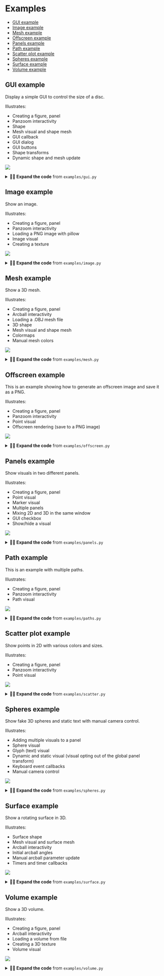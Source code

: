 # Examples

* [GUI example](#gui-example)
* [Image example](#image-example)
* [Mesh example](#mesh-example)
* [Offscreen example](#offscreen-example)
* [Panels example](#panels-example)
* [Path example](#path-example)
* [Scatter plot example](#scatter-plot-example)
* [Spheres example](#spheres-example)
* [Surface example](#surface-example)
* [Volume example](#volume-example)


## GUI example

Display a simple GUI to control the size of a disc.

Illustrates:

- Creating a figure, panel
- Panzoom interactivity
- Shape
- Mesh visual and shape mesh
- GUI callback
- GUI dialog
- GUI buttons
- Shape transforms
- Dynamic shape and mesh update



![](https://raw.githubusercontent.com/datoviz/data/main/screenshots/examples/gui.png)

<details>
<summary><strong>👨‍💻 Expand the code</strong> from <code>examples/gui.py</code></summary>

```python
import numpy as np
import datoviz as dvz
from datoviz import (
    S_,  # Python string to ctypes char*
    vec2,
    vec3,
)


# GUI callback function.
@dvz.gui
def ongui(app, fid, ev):
    # Set the size of the next GUI dialog.
    dvz.gui_size(vec2(170, 110))

    # Start a GUI dialog with a dialog title.
    dvz.gui_begin(S_("My GUI"), 0)

    # Add two buttons. The functions return whether the button was pressed.
    incr = dvz.gui_button(S_("Increase"), 150, 30)
    decr = dvz.gui_button(S_("Decrease"), 150, 30)

    # Scaling factor.
    scale = 1.0
    if incr:
        scale = 1.1
    elif decr:
        scale = 0.9
    if incr or decr:

        # Start recording shape transforms for all vertices in the shape (first=0, count=0=all).
        dvz.shape_begin(shape, 0, 0)

        # Scaling transform.
        dvz.shape_scale(shape, vec3(scale, scale, scale))

        # Stop recording the shape transforms.
        dvz.shape_end(shape)

        # Update the mesh visual data with the new shape's data.
        dvz.mesh_reshape(visual, shape)

        # Update the visual after its data has changed.
        dvz.visual_update(visual)

    # End the GUI dialog.
    dvz.gui_end()


# Boilerplate.
app = dvz.app(0)
batch = dvz.app_batch(app)
scene = dvz.scene(batch)

# Create a figure.
# NOTE: to use a GUI, use this flag. Don't use it if there is no GUI.
figure = dvz.figure(scene, 800, 800, dvz.CANVAS_FLAGS_IMGUI)
panel = dvz.panel_default(figure)
pz = dvz.panel_panzoom(panel)

# Create a square shape.
color = dvz.cvec4(64, 128, 255, 255)
shape = dvz.shape_square(color)

# Create a mesh visual directly instantiated with the shape data.
visual = dvz.mesh_shape(batch, shape, 0)

# Add the visual to the panel.
dvz.panel_visual(panel, visual, 0)

# Associate a GUI callback function with a figure.
dvz.app_gui(app, dvz.figure_id(figure), ongui, None)

# Run the application.
dvz.scene_run(scene, app, 0)

# Cleanup.
dvz.shape_destroy(shape)
dvz.scene_destroy(scene)
dvz.app_destroy(app)
```
</details>

## Image example

Show an image.

Illustrates:

- Creating a figure, panel
- Panzoom interactivity
- Loading a PNG image with pillow
- Image visual
- Creating a texture



![](https://raw.githubusercontent.com/datoviz/data/main/screenshots/examples/image.png)

<details>
<summary><strong>👨‍💻 Expand the code</strong> from <code>examples/image.py</code></summary>

```python
from pathlib import Path
import numpy as np
from PIL import Image

import datoviz as dvz
from datoviz import A_

# Boilerplate.
app = dvz.app(0)
batch = dvz.app_batch(app)
scene = dvz.scene(batch)

# Create a figure 1000x1000.
figure = dvz.figure(scene, 1000, 1000, 0)

# Panel spanning the entire window.
panel = dvz.panel_default(figure)

# Panzoom interactivity.
pz = dvz.panel_panzoom(panel)

# Image visual.
visual = dvz.image(batch, 0)

# One image in this visual, there could be multiple images sharing the same underlying texture.
dvz.image_alloc(visual, 1)

# xy coordinates of the upper left corner, and lower right corner
pos = np.array([[-1, +1, +1, -1]], dtype=np.float32)
dvz.image_position(visual, 0, 1, pos, 0)

# uv coordinates of the upper left corner, and lower right corner
texcoords = np.array([[0, 0, 1, 1]], dtype=np.float32)
dvz.image_texcoords(visual, 0, 1, texcoords, 0)

# Load a PNG image.
CURDIR = Path(__file__).parent
filepath = CURDIR / "../data/textures/image.png"
with Image.open(filepath) as f:
    image = np.array(f.convert('RGBA'), dtype=np.uint8)
    height, width = image.shape[:2]

    # Texture parameters.
    format = dvz.FORMAT_R8G8B8A8_UNORM
    address_mode = dvz.SAMPLER_ADDRESS_MODE_CLAMP_TO_BORDER
    filter = dvz.FILTER_LINEAR

    # Create a texture out of a RGB image.
    tex = dvz.tex_image(batch, format, width, height, A_(image))

    # Assign the texture to the visual.
    dvz.image_texture(visual, tex, filter, address_mode)

    # Add the visual.
    dvz.panel_visual(panel, visual, 0)

    # Run the application.
    dvz.scene_run(scene, app, 0)

    # Cleanup.
    dvz.scene_destroy(scene)
    dvz.app_destroy(app)
```
</details>

## Mesh example

Show a 3D mesh.

Illustrates:

- Creating a figure, panel
- Arcball interactivity
- Loading a .OBJ mesh file
- 3D shape
- Mesh visual and shape mesh
- Colormaps
- Manual mesh colors



![](https://raw.githubusercontent.com/datoviz/data/main/screenshots/examples/mesh.png)

<details>
<summary><strong>👨‍💻 Expand the code</strong> from <code>examples/mesh.py</code></summary>

```python
from pathlib import Path
import numpy as np
import datoviz as dvz
from datoviz import vec3, vec4, S_

# Boilerplate.
app = dvz.app(0)
batch = dvz.app_batch(app)
scene = dvz.scene(batch)

# Create a figure 800x600.
figure = dvz.figure(scene, 800, 600, 0)

# Panel spanning the entire window.
panel = dvz.panel_default(figure)

# Arcball interactivity.
arcball = dvz.panel_arcball(panel)

# Load a .OBJ mesh file.
CURDIR = Path(__file__).parent
filepath = (CURDIR / "../data/mesh/brain.obj").resolve()
shape = dvz.shape_obj(S_(filepath))

# Fill artificial colors.
nv = shape.vertex_count
ni = shape.index_count
print(f"Loaded {filepath} with {nv} vertices and {ni // 3} faces.")

# Create the mesh visual from the surface shape.
flags = dvz.MESH_FLAGS_LIGHTING
visual = dvz.mesh_shape(batch, shape, flags)

# Set artificial vertex colors.
t = np.linspace(0, 1, nv).astype(np.float32)
colors = np.empty((nv, 4), dtype=np.uint8)
dvz.colormap_array(dvz.CMAP_BWR, nv, t, 0, 1, colors)
dvz.mesh_color(visual, 0, nv, colors, 0)

# Lighting parameters.
dvz.mesh_light_pos(visual, vec3(-1, +1, +10))
dvz.mesh_light_params(visual, vec4(.5, .5, .5, 16))

# Add the visual to the panel.
dvz.panel_visual(panel, visual, 0)

# Initial arcball angles.
dvz.arcball_initial(arcball, vec3(+0.6, -1.2, +3.0))
dvz.panel_update(panel)

# Run the application.
dvz.scene_run(scene, app, 0)

# Cleanup.
dvz.scene_destroy(scene)
dvz.app_destroy(app)
```
</details>

## Offscreen example

This is an example showing how to generate an offscreen image and save it as a PNG.


Illustrates:

- Creating a figure, panel
- Panzoom interactivity
- Point visual
- Offscreen rendering (save to a PNG image)



![](https://raw.githubusercontent.com/datoviz/data/main/screenshots/examples/offscreen.png)

<details>
<summary><strong>👨‍💻 Expand the code</strong> from <code>examples/offscreen.py</code></summary>

```python
import numpy as np

import datoviz as dvz
from datoviz import (
    S_,  # Python string to ctypes char*
)


# Boilerplate.
app = dvz.app(dvz.APP_FLAGS_OFFSCREEN)
batch = dvz.app_batch(app)
scene = dvz.scene(batch)

# Create a figure.
figure = dvz.figure(scene, 800, 600, 0)
panel = dvz.panel_default(figure)
pz = dvz.panel_panzoom(panel)

# Point visual.
visual = dvz.point(batch, 0)

# Visual data allocation.
n = 100_000
dvz.point_alloc(visual, n)

# Positions.
pos = np.random.normal(size=(n, 3), scale=.25).astype(np.float32)
dvz.point_position(visual, 0, n, pos, 0)

# Colors.
color = np.random.uniform(size=(n, 4), low=50, high=240).astype(np.uint8)
dvz.point_color(visual, 0, n, color, 0)

# Sizes.
size = np.random.uniform(size=(n,), low=10, high=30).astype(np.float32)
dvz.point_size(visual, 0, n, size, 0)

# Add the visual.
dvz.panel_visual(panel, visual, 0)

# Run the application.
dvz.scene_run(scene, app, 0)

# Screenshot to ./offscreen.png.
dvz.app_screenshot(app, dvz.figure_id(figure), S_("offscreen_python.png"))

# Cleanup.
dvz.scene_destroy(scene)
dvz.app_destroy(app)
```
</details>

## Panels example

Show visuals in two different panels.

Illustrates:

- Creating a figure, panel
- Point visual
- Marker visual
- Multiple panels
- Mixing 2D and 3D in the same window
- GUI checkbox
- Show/hide a visual



![](https://raw.githubusercontent.com/datoviz/data/main/screenshots/examples/panels.png)

<details>
<summary><strong>👨‍💻 Expand the code</strong> from <code>examples/panels.py</code></summary>

```python
import ctypes
import numpy as np
import datoviz as dvz
from datoviz import vec2, vec3, S_, V_


# -------------------------------------------------------------------------------------------------
# 1. Creating the scene
# -------------------------------------------------------------------------------------------------

# Boilerplate.
app = dvz.app(0)
batch = dvz.app_batch(app)
scene = dvz.scene(batch)

# Create a figure 800x600.
w, h = 800, 600
figure = dvz.figure(scene, w, h, dvz.CANVAS_FLAGS_IMGUI)


# -------------------------------------------------------------------------------------------------
# 2. First visual
# -------------------------------------------------------------------------------------------------

# Point visual.
visual0 = dvz.point(batch, 0)

# Visual data allocation.
n = 10_000
dvz.point_alloc(visual0, n)

# Point positions.
pos = np.random.normal(size=(n, 3), scale=.25).astype(np.float32)
dvz.point_position(visual0, 0, n, pos, 0)

# Point colors.
color = np.random.uniform(size=(n, 4), low=50, high=240).astype(np.uint8)
color[:, 3] = 240
dvz.point_color(visual0, 0, n, color, 0)

# Point sizes.
size = np.random.uniform(size=(n,), low=10, high=30).astype(np.float32)
dvz.point_size(visual0, 0, n, size, 0)

dvz.visual_depth(visual0, dvz.DEPTH_TEST_ENABLE)


# -------------------------------------------------------------------------------------------------
# 3. Second visual
# -------------------------------------------------------------------------------------------------

# Point visual.
visual1 = dvz.marker(batch, 0)

# Visual data allocation.
n = 1_000
dvz.marker_alloc(visual1, n)

# Marker positions.
pos = np.random.normal(size=(n, 3), scale=.25).astype(np.float32)
dvz.marker_position(visual1, 0, n, pos, 0)

# Marker colors.
color = np.random.uniform(size=(n, 4), low=50, high=240).astype(np.uint8)
color[:, 3] = 240
dvz.marker_color(visual1, 0, n, color, 0)

# Marker sizes.
size = np.random.uniform(size=(n,), low=30, high=60).astype(np.float32)
dvz.marker_size(visual1, 0, n, size, 0)

# Marker parameters.
dvz.marker_aspect(visual1, dvz.MARKER_ASPECT_OUTLINE)
dvz.marker_shape(visual1, dvz.MARKER_SHAPE_CROSS)
# dvz.marker_edge_color(visual1, cvec4(255, 255, 255, 255))
# dvz.marker_edge_width(visual1, 3.0)


# -------------------------------------------------------------------------------------------------
# 4. Panels
# -------------------------------------------------------------------------------------------------

# Panels.
panel0 = dvz.panel(figure, 0, 0, w / 2, h)
panel1 = dvz.panel(figure, w / 2, 0, w / 2, h)

dvz.panel_arcball(panel0)
dvz.panel_panzoom(panel1)

dvz.panel_visual(panel0, visual0, 0)
dvz.panel_visual(panel1, visual1, 0)


# -------------------------------------------------------------------------------------------------
# 5. GUI with checkbox
# -------------------------------------------------------------------------------------------------

# There are four steps to add a GUI with a checkbox.
# i.    Initialize the figure with the flag `dvz.CANVAS_FLAGS_IMGUI``
# ii.   Define a global-scoped object representing the variable to be updated by the GUI.
# iii.  Define the GUI callback.
# iv.   Call `dvz.app_gui(...)`

# A wrapped boolean value with initial value False.
checked = V_(True, ctypes.c_bool)


@dvz.gui
def ongui(app, fid, ev):
    """GUI callback function."""

    # Set the size of the next GUI dialog.
    dvz.gui_size(vec2(170, 110))

    # Start a GUI dialog with a dialog title.
    dvz.gui_begin(S_("My GUI"), 0)

    # Add a checkbox
    with checked:  # Wrap the boolean value.
        # Return True if the checkbox's state has changed.
        if dvz.gui_checkbox(S_("Show visual"), checked.P_):
            #                                  ^^^^^^^^^^ pass a C pointer to our wrapped bool
            is_checked = checked.value  # Python variable with the checkbox's state

            # Show/hide the visual.
            dvz.visual_show(visual0, is_checked)

            # Update the figure after its composition has changed.
            dvz.figure_update(figure)

    # End the GUI dialog.
    dvz.gui_end()


# Associate a GUI callback function with a figure.
dvz.app_gui(app, dvz.figure_id(figure), ongui, None)


# -------------------------------------------------------------------------------------------------
# 6. Run and cleanup
# -------------------------------------------------------------------------------------------------

# Run the application.
dvz.scene_run(scene, app, 0)

# Cleanup.
dvz.scene_destroy(scene)
dvz.app_destroy(app)
```
</details>

## Path example

This is an example with multiple paths.

Illustrates:

- Creating a figure, panel
- Panzoom interactivity
- Path visual



![](https://raw.githubusercontent.com/datoviz/data/main/screenshots/examples/paths.png)

<details>
<summary><strong>👨‍💻 Expand the code</strong> from <code>examples/paths.py</code></summary>

```python
import numpy as np
import datoviz as dvz


# Boilerplate.
app = dvz.app(0)
batch = dvz.app_batch(app)
scene = dvz.scene(batch)

# Create a figure.
figure = dvz.figure(scene, 600, 1200, 0)
panel = dvz.panel_default(figure)

# Panzoom interactivity.
pz = dvz.panel_panzoom(panel)

# Path visual.
visual = dvz.path(batch, 0)

# Multiple paths.
n_paths = 100
path_size = 1000
n = n_paths * path_size
path_lengths = np.full(n_paths, path_size, dtype=np.uint32)
dvz.path_alloc(visual, n)

# Positions.
x = np.linspace(-1, +1, path_size)
x = np.tile(x, (n_paths, 1))
w = np.random.uniform(size=(n_paths, 1), low=20, high=100)
d = 0.5 / (n_paths - 1)
y = d * np.sin(w * x)
y += np.linspace(-1, 1, n_paths).reshape((-1, 1))
z = np.zeros((n_paths, path_size))
pos = np.c_[x.flat, y.flat, z.flat].astype(np.float32)
dvz.path_position(visual, n, pos, n_paths, path_lengths, 0)

# Colors.
t = np.linspace(0, 1, n_paths).astype(np.float32)
color = np.full((n_paths, 4), 255, dtype=np.uint8)
dvz.colormap_array(dvz.CMAP_HSV, n_paths, t, 0, 1, color)
color = np.repeat(color, path_size, axis=0)
dvz.path_color(visual, 0, n, color, 0)

# Line width.
dvz.path_linewidth(visual, 5.0)

# Add the visual.
dvz.panel_visual(panel, visual, 0)

# Run the application.
dvz.scene_run(scene, app, 0)

# Cleanup.
dvz.scene_destroy(scene)
dvz.app_destroy(app)
```
</details>

## Scatter plot example

Show points in 2D with various colors and sizes.

Illustrates:

- Creating a figure, panel
- Panzoom interactivity
- Point visual



![](https://raw.githubusercontent.com/datoviz/data/main/screenshots/examples/scatter.png)

<details>
<summary><strong>👨‍💻 Expand the code</strong> from <code>examples/scatter.py</code></summary>

```python
import numpy as np
import datoviz as dvz

# Boilerplate.
app = dvz.app(0)
batch = dvz.app_batch(app)
scene = dvz.scene(batch)

# Create a figure 800x600.
figure = dvz.figure(scene, 800, 600, 0)

# Panel spanning the entire window.
panel = dvz.panel_default(figure)

# Panzoom interactivity.
pz = dvz.panel_panzoom(panel)

# Point visual.
visual = dvz.point(batch, 0)

# Visual data allocation.
n = 100_000
dvz.point_alloc(visual, n)

# Point positions.
pos = np.random.normal(size=(n, 3), scale=.25).astype(np.float32)
dvz.point_position(visual, 0, n, pos, 0)

# Point colors.
color = np.random.uniform(size=(n, 4), low=50, high=240).astype(np.uint8)
dvz.point_color(visual, 0, n, color, 0)

# Point sizes.
size = np.random.uniform(size=(n,), low=10, high=30).astype(np.float32)
dvz.point_size(visual, 0, n, size, 0)

# Add the visual.
dvz.panel_visual(panel, visual, 0)

# Run the application.
dvz.scene_run(scene, app, 0)

# Cleanup.
dvz.scene_destroy(scene)
dvz.app_destroy(app)
```
</details>

## Spheres example

Show fake 3D spheres and static text with manual camera control.

Illustrates:

- Adding multiple visuals to a panel
- Sphere visual
- Glyph (text) visual
- Dynamic and static visual (visual opting out of the global panel transform)
- Keyboard event callbacks
- Manual camera control



![](https://raw.githubusercontent.com/datoviz/data/main/screenshots/examples/spheres.png)

<details>
<summary><strong>👨‍💻 Expand the code</strong> from <code>examples/spheres.py</code></summary>

```python
import numpy as np
import datoviz as dvz
from datoviz import vec2, vec3, vec4, S_


# -------------------------------------------------------------------------------------------------
# 1. Creating the scene
# -------------------------------------------------------------------------------------------------

# Boilerplate.
app = dvz.app(0)
batch = dvz.app_batch(app)
scene = dvz.scene(batch)

# Create a figure.
figure = dvz.figure(scene, 1000, 1000, 0)

# Panel spanning the entire window.
panel = dvz.panel_default(figure)

# 3D camera.
camera = dvz.panel_camera(panel)


# -------------------------------------------------------------------------------------------------
# 2. Text
# -------------------------------------------------------------------------------------------------

# Show a static glyph.
glyph = dvz.glyph(batch, 0)

# First, we load the default font (Roboto) with a given font size, and we load the pre-generated
# glyph atlas.
# NOTE: generating custom atlases dynamically with arbitrary TTF fonts (using the msdfgen library)
# is possible but undocumented yet.
font_size = 32
af = dvz.atlas_font(font_size)
dvz.glyph_atlas(glyph, af.atlas)

# Glyph text.
text = "Press the arrow keys!"

# We specify the number of glyphs.
n = len(text)
dvz.glyph_alloc(glyph, n)

# When displaying a single strings, all glyph share the exact same position in 3D space, BUT
# each glyph has a fixed pixel offset due to its relative position within the string (see below).
# Here, the string will be displayed at (1, 1, 0) (we will not use the panel camera transform).
pos = np.c_[np.ones(n), np.ones(n), np.zeros(n)].astype(np.float32)
dvz.glyph_position(glyph, 0, n, pos, 0)

# We can assign a different color per glyph.
color = np.full((n, 4), 255, dtype=np.uint8)
dvz.glyph_color(glyph, 0, n, color, 0)

# We specify the ASCII string (we could also specify unicode uint32 codepoints with glyph_unicode)
# NOTE: we need to use S_() to pass a Python string to this ctypes-wrapped C function expecting
# a const char*.
dvz.glyph_ascii(glyph, S_(text))

# Now we compute the glyph shifts (called "xywh") using our font.
xywh = dvz.font_ascii(af.font, S_(text))
# We also define a global relative anchor point, in pixels (xy), for the string.
#  By default, the anchor is (0, 0) which represents the lower left corner of the string. The
# anchor position is the string position defined above (1, 1, 0).
anchor = vec2(-.5 * font_size * len(text), -2 * font_size)
dvz.glyph_xywh(glyph, 0, n, xywh, anchor, 0)


# -------------------------------------------------------------------------------------------------
# 3. Spheres
# -------------------------------------------------------------------------------------------------

# Now we define a fake sphere visual, similar to markers, but with a fake 3D effect to simulate
# spheres whereas they are really 2D bitmap sprites in a 3D world.
# See https://paroj.github.io/gltut/Illumination/Tutorial%2013.html
visual = dvz.sphere(batch, 0)

# Sphere data allocation (100 000 spheres).
n = 100_000
dvz.sphere_alloc(visual, n)

# Sphere random positions.
pos = np.random.uniform(size=(n, 3), low=-1, high=+1).astype(np.float32)
pos *= np.array([100, 1, 100])
dvz.sphere_position(visual, 0, n, pos, 0)

# Sphere random colors.
color = np.random.uniform(size=(n, 4), low=50, high=200).astype(np.uint8)
color[:, 3] = 255
dvz.sphere_color(visual, 0, n, color, 0)

# Sphere sizes in pixels.
size = np.random.uniform(size=(n,), low=50, high=100).astype(np.float32)
dvz.sphere_size(visual, 0, n, size, 0)

# Light position.
dvz.sphere_light_pos(visual, vec3(-5, +5, +100))

# Light parameters.
dvz.sphere_light_params(visual, vec4(.4, .8, 2, 32))


# -------------------------------------------------------------------------------------------------
# 4. Panel composition
# -------------------------------------------------------------------------------------------------

# We add the sphere visual.
dvz.panel_visual(panel, visual, 0)

# We add the glyph visual and we opt out of the panel transform (3D movable camera).
dvz.panel_visual(panel, glyph, dvz.VIEW_FLAGS_STATIC)


# -------------------------------------------------------------------------------------------------
# 5. Manual camera control
# -------------------------------------------------------------------------------------------------

# Custom camera manipulation with the keyboard.
# NOTE: a similar interaction pattern will be soon provided as a builtin option in Datoviz
# (similar to the existing panzoom and arcball).

# Initial camera position.
eye = vec3(0, 0, 4)

# Camera movement offset.
d = .2


# Keyboard event callback function.
@dvz.keyboard
def on_keyboard(app, window_id, ev):
    global eye
    # Keyboard events are PRESS, RELEASE, and REPEAT.
    if ev.type != dvz.KEYBOARD_EVENT_RELEASE:
        # Move the camera position depending on the pressed keys.
        if ev.key == dvz.KEY_UP:
            eye[2] -= d
        elif ev.key == dvz.KEY_DOWN:
            eye[2] += d
        elif ev.key == dvz.KEY_LEFT:
            eye[0] -= d
        elif ev.key == dvz.KEY_RIGHT:
            eye[0] += d

        # Update the camera position.
        dvz.camera_position(camera, eye)

        # Update the lookat position (just forward looking).
        lookat = vec3(*eye)
        lookat[2] -= 1
        dvz.camera_lookat(camera, lookat)

        # Important: we must update the panel after the panel transformation parameters
        # have changed.
        dvz.panel_update(panel)


# We register the keyboard callback function.
dvz.app_onkeyboard(app, on_keyboard, None)


# -------------------------------------------------------------------------------------------------
# 6. Run and cleanup
# -------------------------------------------------------------------------------------------------

# Run the application.
dvz.scene_run(scene, app, 0)

# Cleanup.
dvz.scene_destroy(scene)
dvz.app_destroy(app)
```
</details>

## Surface example

Show a rotating surface in 3D.

Illustrates:

- Surface shape
- Mesh visual and surface mesh
- Arcball interactivity
- Initial arcball angles
- Manual arcball parameter update
- Timers and timer callbacks



![](https://raw.githubusercontent.com/datoviz/data/main/screenshots/examples/surface.png)

<details>
<summary><strong>👨‍💻 Expand the code</strong> from <code>examples/surface.py</code></summary>

```python
import numpy as np
import datoviz as dvz
from datoviz import vec3, vec4

# Boilerplate.
app = dvz.app(dvz.APP_FLAGS_WHITE_BACKGROUND)
batch = dvz.app_batch(app)
scene = dvz.scene(batch)

# Create a figure 800x600.
figure = dvz.figure(scene, 800, 600, 0)

# Panel spanning the entire window.
panel = dvz.panel_default(figure)

# Arcball interactivity.
arcball = dvz.panel_arcball(panel)

# Grid parameters.
row_count = 250
col_count = row_count
n = row_count * col_count
o = vec3(-1, 0, -1)
u = vec3(2.0 / (row_count - 1), 0, 0)
v = vec3(0, 0, 2.0 / (col_count - 1))

# Allocate heights and colors arrays.
grid = np.meshgrid(row_count, col_count)
shape = (row_count, col_count)
heights = np.zeros(shape, dtype=np.float32)

# Create grid of coordinates
x = np.arange(col_count)
y = np.arange(row_count)
xv, yv = np.meshgrid(x, y)

# Distances.
center_x = col_count / 2
center_y = row_count / 2
d = np.sqrt((xv - center_x) ** 2 + (yv - center_y) ** 2)

# Heights.
a = 4.0 * 2 * np.pi / row_count
b = 3.0 * 2 * np.pi / col_count
c = .5
hmin = -.5
hmax = +.5
heights = np.exp(-.0001 * d ** 2) * np.sin(a*xv) * np.cos(b*yv)
heights = heights.ravel().astype(np.float32)

# Colors.
colors = np.empty((n, 4), dtype=np.uint8)
dvz.colormap_array(
    dvz.CMAP_PLASMA, n, -heights, -hmax, -hmin, colors)

# Create the surface shape.
shape = dvz.shape_surface(row_count, col_count, heights, colors, o, u, v, 0)

# Create the mesh visual from the surface shape.
flags = dvz.MESH_FLAGS_LIGHTING
visual = dvz.mesh_shape(batch, shape, flags)

# Lighting parameters.
dvz.mesh_light_pos(visual, vec3(-1, +1, +10))
dvz.mesh_light_params(visual, vec4(.5, .5, .5, 16))

# Add the visual to the panel.
dvz.panel_visual(panel, visual, 0)

# Initial arcball angles.
angle = -0.39686
dvz.arcball_initial(arcball, vec3(0.42339, angle, -0.00554))
dvz.panel_update(panel)


# Timer callback: update the arcball angles in real time.
@dvz.timer
def _on_timer(app, window_id, ev):
    global angle
    angle += .01
    dvz.arcball_set(arcball, vec3(0.42339, angle, -0.00554))
    dvz.panel_update(panel)


# Create a timer (60 events per second).
dvz.app_timer(app, 0, 1. / 60., 0)

# Register a timer callback.
dvz.app_ontimer(app, _on_timer, None)

# Run the application.
dvz.scene_run(scene, app, 0)

# Cleanup.
dvz.scene_destroy(scene)
dvz.app_destroy(app)
```
</details>

## Volume example

Show a 3D volume.

Illustrates:

- Creating a figure, panel
- Arcball interactivity
- Loading a volume from file
- Creating a 3D texture
- Volume visual



![](https://raw.githubusercontent.com/datoviz/data/main/screenshots/examples/volume.png)

<details>
<summary><strong>👨‍💻 Expand the code</strong> from <code>examples/volume.py</code></summary>

```python
import gzip
from pathlib import Path
import numpy as np
import datoviz as dvz
from datoviz import A_, vec3, vec4


# -------------------------------------------------------------------------------------------------
# 1. Creating the scene
# -------------------------------------------------------------------------------------------------

# Boilerplate.
app = dvz.app(0)
batch = dvz.app_batch(app)
scene = dvz.scene(batch)

# Create a figure 800x600.
figure = dvz.figure(scene, 800, 600, 0)

# Panel spanning the entire window.
panel = dvz.panel_default(figure)

# Arcball interactivity.
arcball = dvz.panel_arcball(panel)


# -------------------------------------------------------------------------------------------------
# 2. Loading the volume and creating the 3D GPU texture
# -------------------------------------------------------------------------------------------------

# Load a volume file.
CURDIR = Path(__file__).parent
filepath = (CURDIR / "../data/volumes/allen_mouse_brain_rgba.npy.gz").resolve()
with gzip.open(filepath, 'rb') as f:
    volume_data = np.load(f)
shape = volume_data.shape

# Volume parameters.
MOUSE_W = 320
MOUSE_H = 456
MOUSE_D = 528
scaling = 1.0 / MOUSE_D

# Create the 3D texture.
format = dvz.FORMAT_R8G8B8A8_UNORM  # DVZ_FORMAT_R16_UNORM
tex = dvz.tex_volume(batch, format, MOUSE_W, MOUSE_H, MOUSE_D, A_(volume_data))


# -------------------------------------------------------------------------------------------------
# 3. Volume visual
# -------------------------------------------------------------------------------------------------

# Create the volume visual.
visual = dvz.volume(batch, dvz.VOLUME_FLAGS_RGBA)

# Visual data allocation (1 volumetric object).
dvz.volume_alloc(visual, 1)

# Bind the volume texture to the visual.
volume_tex = dvz.volume_texture(
    visual, tex, dvz.FILTER_LINEAR, dvz.SAMPLER_ADDRESS_MODE_CLAMP_TO_EDGE)

# Volume parameters.
dvz.volume_size(visual, MOUSE_W * scaling, MOUSE_H * scaling, 1)
dvz.volume_transfer(visual, vec4(1, 0, 0, 0))


# Add the visual to the panel AFTER setting the visual's data.
dvz.panel_visual(panel, visual, 0)

# @dvz.mouse
# def on_mouse(app, window_id, ev):
#     angles = vec3()
#     dvz.arcball_angles(arcball, angles)
#     print(tuple(angles))
# dvz.app_onmouse(app, on_mouse, None)


# -------------------------------------------------------------------------------------------------
# 4. Run and cleanup
# -------------------------------------------------------------------------------------------------

# Initial arcball angles.
dvz.arcball_initial(arcball, vec3(-2.25, 0.65, 1.5))
# Initial camera position.
camera = dvz.panel_camera(panel)
dvz.camera_initial(camera, vec3(0, 0, 1.5), vec3(), vec3(0, 1, 0))
# Update the panel after updating the arcball and camera.
dvz.panel_update(panel)

# Run the application.
dvz.scene_run(scene, app, 0)

# Cleanup.
dvz.scene_destroy(scene)
dvz.app_destroy(app)
```
</details>

